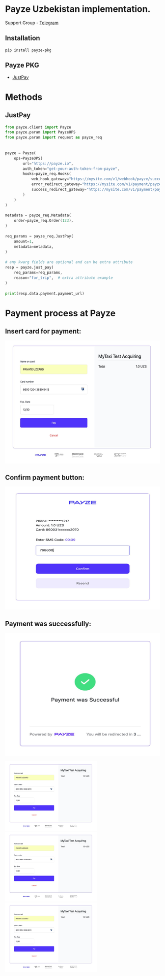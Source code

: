 # Payze Uzbekistan implementation.

Support Group - <a href="https://t.me/+Ng1axYLNyBAyYTRi">Telegram</a> <br/>

## Installation

```shell
pip install payze-pkg
```

## Payze PKG
- [JustPay](#justpay)
# Methods

## JustPay

```python
from payze.client import Payze
from payze.param import PayzeOPS
from payze.param import request as payze_req


payze = Payze(
    ops=PayzeOPS(
        url="https://payze.io",
        auth_token="get-your-auth-token-from-payze",
        hooks=payze_req.Hooks(
            web_hook_gateway="https://mysite.com/v1/webhook/payze/success",
            error_redirect_gateway="https://mysite.com/v1/payment/payze/re-pay",
            success_redirect_gateway="https://mysite.com/v1/payment/payze/thanks",
        )
    )
)

metadata = payze_req.Metadata(
    order=payze_req.Order(123),
)

req_params = payze_req.JustPay(
    amount=1,
    metadata=metadata,
)

# any kwarg fields are optional and can be extra attribute
resp = payze.just_pay(
    req_params=req_params,
    reason="for_trip",  # extra attribute example
)

print(resp.data.payment.payment_url)
```
# Payment process at Payze

## Insert card for payment:
<img src="static/process.jpg" alt="Sizning Rasm Manba" width="600px" height="400px">


## Confirm payment button:
<img src="static/verify.jpg" alt="Sizning Rasm Manba" width="600px" height="400px">


## Payment was successfully:
<img src="static/success.jpg" alt="Sizning Rasm Manba" width="600px" height="400px">

<p float="left">
  <img src="static/process.jpg" width="300" />
  <img src="static/process.jpg" width="300" /> 
  <img src="static/process.jpg" width="300" />
</p>

##



